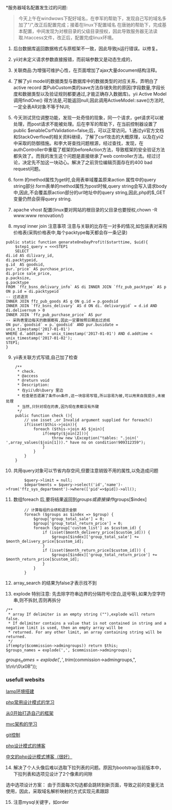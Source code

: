 ﻿*服务器域名配置发生过的问题:
> 今天上午在windwows下配好域名，在李军的帮助下，发现自己写的域名多加了"/",改正后配置完成；接着在linux下配置域名
> 在唐驰的帮助下，完成基本配置，中间发现为对根目录的父级目录授权，因此导致服务器无法读取.htaccess文件，改正后，配置完成linux环境。

1. 后台数据库返回数据格式与原框架不一致，因此导致js运行错误。以修复。
2. yii对未定义请求参数直接报错，而前端参数又是动态生成的，
3. 关联商品:为增强可维护心性，在页面增加了ajax大量documen结构注释。
4. 了解了yii model的数据类型与数据库中的数据类型的对应关系，弄明白了active record 类PubCustom类的save方法存储失败的原因(字段数量,字段长度和数据类型以及验证规则都要通过,才能正确存入数据库)。yii Active Model 调用findOne() 得方法是,可能返回null,因此调用ActiveModel::save()方法时,一定全表AR对象不等于NUll;
5. 今天测试货位调整功能，发现一处奇怪的现象，同一个请求，get请求可以被处理，而post请求不能被处理。后在李军的帮助下，在当前控制器设置了public $enableCsrfValidation=false;后，可以正常访问。1.通过yii官方文档和StackOverflow的相关资料继续，了解了csrf攻击的大概原理，以及在yii2中采取的防御措施。和李大哥查找问题根源，经过查找，发现，在authController中重载了框架的beforeAction方法，导致框架的安全验证方法都失效了。而我的发生这个问题是直接继承了web controller方法。经过讨论，决定先不加这一块动心。解决了之前货位编辑页面存在的400 bad request问题。
6. form 的method属性为get时,会用表单域覆盖原来action 属性中的query string部分.form表单的method属性为post时候,query string会写入请求body中,因此,不会覆盖原action部分的url地址中的query string,因此,php的$_GET变量仍然会获得query string.
7. apache vhost 配置(linux要对网站的根目录的父目录也要授权,chown -R www:www renovation/)

8. mysql inner join 注意事项
注意与关联的比存在一对多的情况,如包装表对采购价格表(采购价格表中,每个packtype每天都会存一条记录)
```
public static function genarateOneDayProfit($starttime, $uid){
	$step1_query = <<<STEP1
	SELECT
di.id AS dilivary_id,
di.packtypeid,
g.id  AS goodsid,
pur.`price` AS purchase_price,
di.price sale_price,
p.packsize,
g.packtype
FROM `ffz_bsns_delivary_info` AS di INNER JOIN `ffz_pub_packtype` AS p ON p.id = di.packtypeid
-- 过滤退货
INNER JOIN ffz_pub_goods AS g ON g.id = p.goodsid
INNER JOIN `ffz_bsns_delivary` AS d ON di.`delivarygid` = d.id AND di.delivernum > 0
INNER JOIN `ffz_pub_purchase_price` AS pur
-- 采购表里边每天的数据都有,因此一定要按照日期去过滤纸
ON pur.`goodsid` = p.`goodsid` AND pur.busidate = unix_timestamp('2017-01-01')
WHERE d.`addtime` > unix_timestamp('2017-01-01') AND d.addtime < unix_timestamp('2017-01-02');
STEP1;
}
```
9. yii表关联方式写错,自己加了检查


```
    /**
     * check.
     * @access
     * @return void
     * Description:
     * 在yii\db\Query 里边
     * 检查是否遗漏了条件on条件,这一块容易写错,所以容易为被,可以用来自我提示,未被处理
     * 当然,只针对现在的表,因为现在表都没有外键
     */
    public function check (){
        // use isset ,or Invalid argument supplied for foreach()
        if(isset($this->join)){
            foreach ($this->join AS $join){
                if(empty($join[2])){
                    throw new \Exception("tables: ".join(' ',array_values($join[1]))." have no on condition!909312359");
                }
            }
        }
    }
```

10. 共用query对象可以节省内存空间,但要注意销毁不用的属性,以免造成问题
```
        $query->limit = null;
        $departments = $query->select('id','name')->from('ffz_sys_department')->where(['pid'=>$pid])->all();
```

11. 数组foreach 后,要将结果返回到$groups 或直接操作$groups[$index]
```
        // 计算每组的业绩和退货金额
        foreach ($groups as $index => $group) {
            $group['group_total_sale'] = 0;
            $group['group_total_return_price'] = 0;
            foreach ($group['custom_list'] as $custom_id) {
                if (isset($month_delivery_price[$custom_id])) {
                    $groups[$index]['group_total_sale'] += $month_delivery_price[$custom_id];
                }
                if (isset($month_return_price[$custom_id])) {
                    $groups[$index]['group_total_return_price'] += $month_return_price[$custom_id];
                }
            }
        }
```


12. array_search 的结果为false才表示找不到

13. explode
特别注意: 先去除字符串边界的分隔符号(空白,逗号等),如果为空字符串,则不拆封,否则再拆分
```
/**
 * array If delimiter is an empty string (""),explode will return false.
 * If delimiter contains a value that is not contained in string and a negative limit is used, then an empty array will be
 * returned. For any other limit, an array containing string will be returned.
 */
if(empty($commission->admingroups)) return $this;
$groups_names = explode(',', $commission->admingroups);
```
$groups_names = explode(',', trim($commission->admingroups,", \t\n\r\0\x0B"));
### usefull websits
[lamp环境搭建]( http://www.imooc.com/learn/170)

[php常用设计模式的学习]( http://www.imooc.com/learn/236/)

[从0开始打造自己的框架]( http://www.imooc.com/learn/696)

[mvc架构的学习]( http://www.imooc.com/learn/69)

[git控制]( http://www.imooc.com/learn/208)

[php设计模式的博客]( http://www.fluffycat.com/PHP-Design-Patterns/)

[中文的php设计模式博客（很好）]( http://www.phppan.com/php-design-pattern/)


14. 解决了个人头像后难以选取下拉列表的问题。原因为bootstrap当前版本中，下拉列表和选项见设计了2个像素的间隙

选中选项设计方案：
由于页面每次勾选都会跳转到新页面，导致之前的变量无法使用，因此，采取域名解析映射的方式实现元素跟踪


15. 注意mysql关键字，如order

